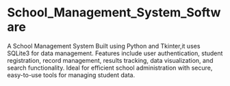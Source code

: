# School_Management_System_Software
A School Management System Built using Python and Tkinter,it uses SQLite3 for data management. Features include user authentication, student registration, record management, results tracking, data visualization, and search functionality. Ideal for efficient school administration with secure, easy-to-use tools for managing student data.
